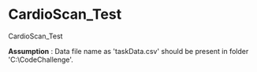 # CardioScan_Test
CardioScan_Test

**Assumption** : Data file name as 'taskData.csv' should be present in folder 'C:\CodeChallenge'.
